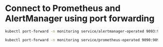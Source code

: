 # Connect to Prometheus and AlertManager using port forwarding

```bash
kubectl port-forward -n monitoring service/alertmanager-operated 9093:9093
```

```bash
kubectl port-forward -n monitoring service/prometheus-operated 9090:9090
```

